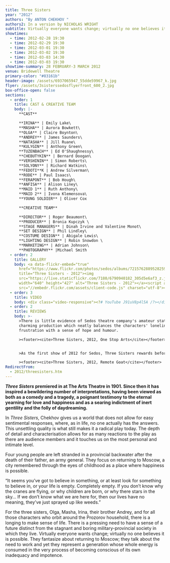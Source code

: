 ```yaml
---
title: Three Sisters
year: "2012"
authors: "By ANTON CHEKHOV "
authors2: In a version by NICHOLAS WRIGHT
subtitle: Virtually everyone wants change; virtually no one believes it is possible
showtimes:
  - time: 2012-02-28 19:30
  - time: 2012-02-29 19:30
  - time: 2012-03-01 19:30
  - time: 2012-03-02 19:30
  - time: 2012-03-03 14:30
  - time: 2012-03-03 19:30
showtime-summary: 28 FEBRUARY-3 MARCH 2012
venue: Bridewell Theatre
primary-color: "#83161b"
header-image: /assets/6937065947_55dde59967_k.jpg
flyer: /assets/3sisterssedosflyerfront_600_2.jpg
box-office-open: false
sections:
  - order: 1
    title: CAST & CREATIVE TEAM
    body: |-
      **CAST**

      **IRINA** | Emily Lake\
      **MASHA** | Aurora Bowkett\
      **OLGA** | Claire Boynton\
      **ANDREY** | James Saunders\
      **NATASHA** | Jill Ruane\
      **KULYGIN** | Anthony Green\
      **TUZENBACH** | Ed O'Shaughnessy\
      **CHEBUTYKIN** | Bernard Doogan\
      **VERSHININ** | Simon Roberts\
      **SOLYONY** | Richard Watkins\
      **FEDOTI**K | Andrew Silverman\
      **RODE** | Paul Isaacs\
      **FERAPONT** | Bob Hough\
      **ANFISA** | Alison Liney\
      **MAID 1** | Ruth Anthony\
      **MAID 2** | Ivona Klemensova\
      **YOUNG SOLDIER** | Oliver Cox

      **CREATIVE TEAM**

      **DIRECTOR** | Roger Beaumont\
      **PRODUCER** | Bronia Kupczyk \
      **STAGE MANAGERS** | Dinah Irvine and Valentine Monot\
      **SET DESIGN** | Phil Lindley\
      **COSTUME DESIGN** | Abigale Lewis\
      **LIGHTING DESIGN** | Robin Snowdon \
      **MARKETING** | Adrian Johnson\
      **PHOTOGRAPHY** |Michael Smith
  - order: 2
    title: GALLERY
    body: <a data-flickr-embed="true"
      href="https://www.flickr.com/photos/sedos/albums/72157628895282597"
      title="Three Sisters - 2012"><img
      src="https://live.staticflickr.com/7180/6790940182_305d5e6af3_z.jpg"
      width="640" height="427" alt="Three Sisters - 2012"></a><script async
      src="//embedr.flickr.com/assets/client-code.js" charset="utf-8"></script>
  - order: 3
    title: VIDEO
    body: <div class="video-responsive"><?# YouTube J91uV8p4l5A /?></div>
  - order: 2
    title: REVIEWS
    body: >-
      >There is little evidence of Sedos theatre company's amateur status in its
      charming production which neatly balances the characters' loneliness and
      frustration with a sense of hope and humour.

      ><footer><cite>Three Sisters, 2012, One Stop Arts</cite></footer>


      >As the first show of 2012 for Sedos, Three Sisters rewards before it begins, by presenting the audience with a stunning set... the scale of the thing was impressive... The use of the depth of the stage at the Bridewell was a brilliant and brave move on the director's part, giving opportunity to place the actors as a framed piece of art.

      ><footer><cite>Three Sisters, 2012, Remote Goat</cite></footer>
RedirectFrom:
  - 2012/threesisters.htm
---
```

***Three Sisters* premiered in at The Arts Theatre in 1901. Since then it has inspired a bewildering number of interpretations, having been viewed as both as a comedy and a tragedy, a poignant testimony to the eternal yearning for love and happiness and as a searing indictment of inert gentility and the folly of daydreaming.** 

In *Three Sisters*, Chekhov gives us a world that does not allow for easy sentimental responses, where, as in life, no one actually has the answers. This unsettling quality is what still makes it a radical play today. The depth of detail and characterisation allows for as many reactions to the play as there are audience members and it touches us on the most personal and intimate level.

Four young people are left stranded in a provincial backwater after the death of their father, an army general. They focus on returning to Moscow, a city remembered through the eyes of childhood as a place where happiness is possible.

“It seems you’ve got to believe in something, or at least look for something to believe in, or your life is empty. Completely empty. If you don’t know why the cranes are flying, or why children are born, or why there stars in the sky... If we don’t know what we are here for, then our lives have no meaning, they’ve just sprayed up like weeds.”

For the three sisters, Olga, Masha, Irina, their brother Andrey, and for all those characters who orbit around the Prozorov household, there is a longing to make sense of life. There is a pressing need to have a sense of a future distinct from the stagnant and boring military-provincial society in which they live. Virtually everyone wants change; virtually no one believes it is possible. They fantasize about returning to Moscow; they talk about the need to work and yet they represent a generation whose whole energy is consumed in the very process of becoming conscious of its own inadequacy and impotence.